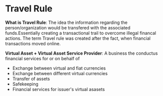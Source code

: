 # Travel Rule

**What is Travel Rule**: The idea the information regarding the person/organization would be transfered with the associated 
funds.Essentially creating a transactional trail to overcome illegal financal actions. The term Travel rule was created 
after the fact, when financial transactions moved online.
    
**Virtual Asset + Virtual Asset Service Provider**: A business the conductus financial services for or on behalf of
* Exchange between virtual and fiat currencies
* Exchange between different virtual currencies
* Transfer of assets 
* Safekeeping 
* Financial services for issuer's virtual asasets
